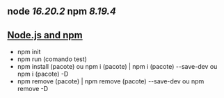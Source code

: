 **node** *16.20.2*
**npm** *8.19.4*
-----------------------------------------------------
[Node.js and npm](https://nodejs.org/en)
-----------------------------------------------------  
- npm init
- npm run (comando test)
- npm install (pacote) ou npm i (pacote) | npm i (pacote) --save-dev ou npm i (pacote) -D
- npm remove (pacote) | npm remove (pacote) --save-dev ou npm remove -D